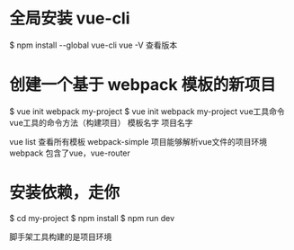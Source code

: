 # 全局安装 vue-cli
$ npm install --global vue-cli
vue -V 查看版本
# 创建一个基于 webpack 模板的新项目
$ vue init webpack my-project
$ vue          init                         webpack       my-project
  vue工具命令   vue工具的命令方法（构建项目）  模板名字       项目名字


vue list 查看所有模板
  webpack-simple 项目能够解析vue文件的项目环境
  webpack  包含了vue，vue-router



# 安装依赖，走你
$ cd my-project
$ npm install
$ npm run dev

脚手架工具构建的是项目环境




